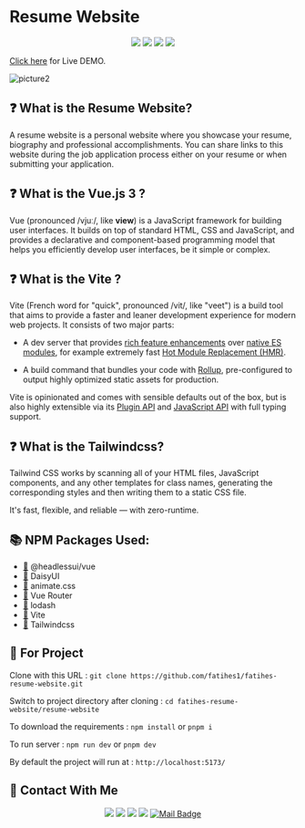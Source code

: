 # Resume Website

<div align="center">

![](https://img.shields.io/badge/Vue.js-35495E?style=for-the-badge&logo=vuedotjs&logoColor=4FC08D)
![](https://img.shields.io/badge/Tailwind_CSS-38B2AC?style=for-the-badge&logo=tailwind-css&logoColor=white)
![](https://img.shields.io/badge/Vite-B73BFE?style=for-the-badge&logo=vite&logoColor=FFD62E`)
![](https://img.shields.io/badge/npm-CB3837?style=for-the-badge&logo=npm&logoColor=white)

</div>

[Click here]([EN_README.md](https://fatihes.com/)) for Live DEMO.

![picture2](https://user-images.githubusercontent.com/54971670/200176572-56198847-a605-4714-8b83-18a8731a7692.png)



## :question: What is the Resume Website?
A resume website is a personal website where you showcase your resume, biography and professional accomplishments. You can share links to this website during the job application process either on your resume or when submitting your application.

## :question: What is the Vue.js 3 ?
Vue (pronounced /vjuː/, like **view**) is a JavaScript framework for building user interfaces. It builds on top of standard HTML, CSS and JavaScript, and provides a declarative and component-based programming model that helps you efficiently develop user interfaces, be it simple or complex.

## :question: What is the Vite ?
Vite (French word for "quick", pronounced /vit/, like "veet") is a build tool that aims to provide a faster and leaner development experience for modern web projects. It consists of two major parts:

-   A dev server that provides  [rich feature enhancements](https://vitejs.dev/guide/features.html)  over  [native ES modules](https://developer.mozilla.org/en-US/docs/Web/JavaScript/Guide/Modules), for example extremely fast  [Hot Module Replacement (HMR)](https://vitejs.dev/guide/features.html#hot-module-replacement).
    
-   A build command that bundles your code with  [Rollup](https://rollupjs.org/), pre-configured to output highly optimized static assets for production.
    
Vite is opinionated and comes with sensible defaults out of the box, but is also highly extensible via its  [Plugin API](https://vitejs.dev/guide/api-plugin.html)  and  [JavaScript API](https://vitejs.dev/guide/api-javascript.html)  with full typing support.

## :question: What is the Tailwindcss?
Tailwind CSS works by scanning all of your HTML files, JavaScript components, and any other templates for class names, generating the corresponding styles and then writing them to a static CSS file.

It's fast, flexible, and reliable — with zero-runtime.

## :books: NPM Packages Used:

- [:link:](https://www.npmjs.com/package/@headlessui/vue) @headlessui/vue
- [:link:](https://www.npmjs.com/package/daisyui) DaisyUI
- [:link:](https://animate.style/) animate.css
- [:link:](https://www.npmjs.com/package/vue-router) Vue Router
- [:link:](https://www.npmjs.com/package/lodash) lodash
- [:link:](https://www.npmjs.com/package/vite) Vite
- [:link:](https://www.npmjs.com/package/tailwindcss) Tailwindcss


## :floppy_disk: For Project
Clone with this URL : `git clone https://github.com/fatihes1/fatihes-resume-website.git`

Switch to project directory after cloning : `cd fatihes-resume-website/resume-website`
 
To download the requirements : `npm install` or `pnpm i`

To run server  : `npm run dev` or `pnpm dev`

By default the project will run at : `http://localhost:5173/`


## :bust_in_silhouette: Contact With Me
<div align="center">

[![](https://img.shields.io/badge/linkedin-%230077B5.svg?&style=for-the-badge&logo=linkedin&logoColor=white)](https://www.linkedin.com/in/fatihes/)
[![](https://img.shields.io/badge/Instagram-E4405F?style=for-the-badge&logo=instagram&logoColor=white)](https://www.instagram.com/fatihtech/)
[![](https://img.shields.io/badge/YouTube-FF0000?style=for-the-badge&logo=youtube&logoColor=white)](https://www.youtube.com/channel/UCpMnisdqsNAGzJfQBkBaOKg)
[![](https://img.shields.io/badge/Medium-12100E?style=for-the-badge&logo=medium&logoColor=white)](https://fatihes.medium.com/)
[![Mail Badge](https://img.shields.io/badge/develop.fatihes@gmail.com-c14438?style=for-the-badge&logo=Gmail&logoColor=white&link=mailto:develop.fatihes@gmail.com)](mailto:develop.fatihes@gmail.com)

</div>
